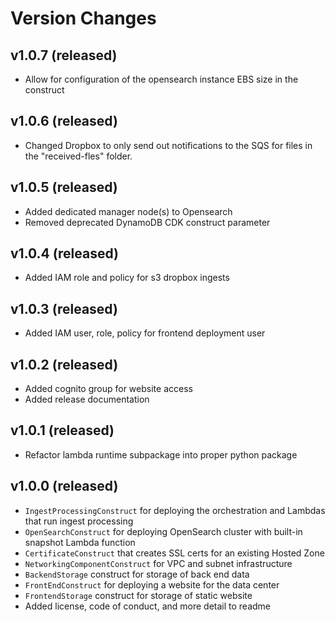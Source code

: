 # Version Changes

## v1.0.7 (released)
- Allow for configuration of the opensearch instance EBS size in the construct

## v1.0.6 (released)
- Changed Dropbox to only send out notifications to the SQS for files in the "received-fles" folder. 

## v1.0.5 (released)
- Added dedicated manager node(s) to Opensearch
- Removed deprecated DynamoDB CDK construct parameter

## v1.0.4 (released)
- Added IAM role and policy for s3 dropbox ingests

## v1.0.3 (released)
- Added IAM user, role, policy for frontend deployment user

## v1.0.2 (released)
- Added cognito group for website access
- Added release documentation

## v1.0.1 (released)
- Refactor lambda runtime subpackage into proper python package

## v1.0.0 (released)
- `IngestProcessingConstruct` for deploying the orchestration and Lambdas that run ingest processing
- `OpenSearchConstruct` for deploying OpenSearch cluster with built-in snapshot Lambda function
- `CertificateConstruct` that creates SSL certs for an existing Hosted Zone
- `NetworkingComponentConstruct` for VPC and subnet infrastructure
- `BackendStorage` construct for storage of back end data
- `FrontEndConstruct` for deploying a website for the data center 
- `FrontendStorage` construct for storage of static website
- Added license, code of conduct, and more detail to readme
